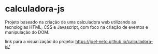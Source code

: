 # calculadora-js
Projeto baseado na criação de uma calculadora web utilizando as tecnologias HTML, CSS e Javascript, com foco na criação de eventos e manipulação do DOM.

link para a visualização do projeto: https://joel-neto.github.io/calculadora-js/
